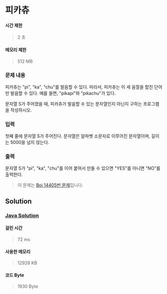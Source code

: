 # 피카츄


#### 시간 제한


> 2 초


#### 메모리 제한


> 512 MB


### 문제 내용


피카츄는 "pi", "ka", "chu"를 발음할 수 있다. 따라서, 피카츄는 이 세 음절을 합친 단어만 발음할 수 있다. 예를 들면, "pikapi"와 "pikachu"가 있다.

문자열 S가 주어졌을 때, 피카츄가 발음할 수 있는 문자열인지 아닌지 구하는 프로그램을 작성하시오.


### 입력


첫째 줄에 문자열 S가 주어진다. 문자열은 알파벳 소문자로 이루어진 문자열이며, 길이는 5000을 넘지 않는다.


### 출력


문자열 S가 "pi", "ka", "chu"를 이어 붙여서 만들 수 있으면 "YES"를 아니면 "NO"를 출력한다.


> 이 문제는 [Boj 14405번 문제](https://www.acmicpc.net/problem/14405)입니다.


## Solution


### [Java Solution](./main.java)


#### 걸린 시간


> 72 ms


#### 사용한 메모리


> 12928 KB


#### 코드 Byte


> 1930 Byte
